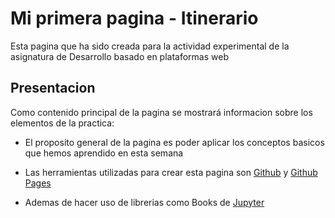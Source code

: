 # **Mi primera pagina - Itinerario** 

Esta pagina que ha sido creada para la actividad experimental de la asignatura de Desarrollo basado en plataformas web

## Presentacion 
Como contenido principal de la pagina se mostrará informacion sobre los elementos de la practica:

* El proposito general de la pagina es poder aplicar los conceptos basicos que hemos aprendido en esta semana 

* Las herramientas utilizadas para crear esta pagina son [Github](pag1.md) y [Github Pages](pag2.md) 

* Ademas de hacer uso de librerias como Books de [Jupyter](jup.md) 